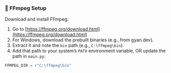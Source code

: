 ### 🔧 FFmpeg Setup
Download and install FFmpeg:

1. Go to [https://ffmpeg.org/download.html](https://ffmpeg.org/download.html)
2. For Windows, download the prebuilt binaries (e.g., from gyan.dev).
3. Extract it and note the `bin` path (e.g., `C:\ffmpeg\bin`).
4. Add that path to your system’s `PATH` environment variable, OR update the path in `main.py`:

```python
FFMPEG_DIR = r"C:\ffmpeg\bin"

